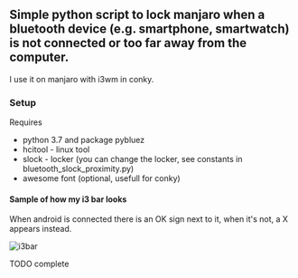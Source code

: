 ## Simple python script to lock manjaro when a bluetooth device (e.g. smartphone, smartwatch) is not connected or too far away from the computer.

I use it on manjaro with i3wm in conky.

### Setup

Requires
 
 * python 3.7 and package pybluez 
 * hcitool - linux tool
 * slock - locker (you can change the locker, see constants in bluetooth_slock_proximity.py)
 * awesome font (optional, usefull for conky)


#### Sample of how my i3 bar looks

When android is connected there is an OK sign next to it, when it's not, a X appears instead.

![i3bar](https://i.imgur.com/GQCpGMB.png)


TODO complete

